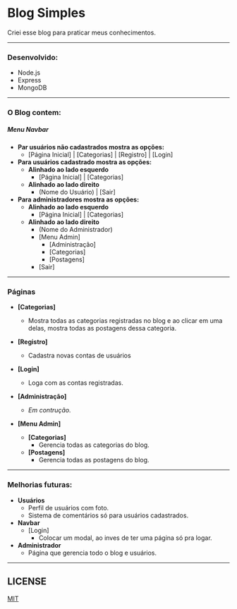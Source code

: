 # Blog Simples
Criei esse blog para praticar meus conhecimentos.

___

### Desenvolvido:
* Node.js
* Express
* MongoDB

___

### O Blog contem:
##### Menu Navbar
- **Par usuários não cadastrados mostra as opções:**
  - [Página Inicial] | [Categorias] | [Registro] | [Login]
- **Para usuários cadastrado mostra as opções:**
  - **Alinhado ao lado esquerdo**
    - [Página Inicial] | [Categorias]
  - **Alinhado ao lado direito**
    - (Nome do Usuário) | [Sair]
- **Para administradores mostra as opções:**
  - **Alinhado ao lado esquerdo**
    - [Página Inicial] | [Categorias]
  - **Alinhado ao lado direito**
    - (Nome do Administrador)
    - [Menu Admin] 
      - [Administração]
      - [Categorias]
      - [Postagens]
    - [Sair]

___

### Páginas
- **[Categorias]**
  - Mostra todas as categorias registradas no blog e ao clicar em uma delas, mostra todas as postagens dessa categoria.

- **[Registro]**
  - Cadastra novas contas de usuários

- **[Login]**
  - Loga com as contas registradas.

- **[Administração]**
  - _Em contrução._

- **[Menu Admin]**
  - **[Categorias]**
    - Gerencia todas as categorias do blog.
  - **[Postagens]**
    - Gerencia todas as postagens do blog.

___

### Melhorias futuras:
- **Usuários**
  - Perfil de usuários com foto.
  - Sistema de comentários só para usuários cadastrados.
- **Navbar**
  - [Login]
    - Colocar um modal, ao inves de ter uma página só pra logar.
- **Administrador**
  - Página que gerencia todo o blog e usuários.

___

## LICENSE
[MIT](LICENSE)